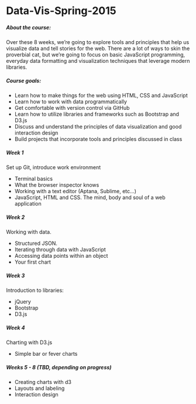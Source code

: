 # Data-Vis-Spring-2015

##### About the course:
Over these 8 weeks, we’re going to explore tools and principles that help us visualize data and tell stories for the web. There are a lot of ways to skin the proverbial cat, but we’re going to focus on basic JavaScript programming, everyday data formatting and visualization techniques that leverage modern libraries.


##### Course goals:
* Learn how to make things for the web using HTML, CSS and JavaScript
* Learn how to work with data programmatically
* Get comfortable with version control via GitHub
* Learn how to utilize libraries and frameworks such as Bootstrap and D3.js
* Discuss and understand the principles of data visualization and good interaction design
* Build projects that incorporate tools and principles discussed in class

##### Week 1
Set up Git, introduce work environment
* Terminal basics
* What the browser inspector knows
* Working with a text editor (Aptana, Sublime, etc…)
* JavaScript, HTML and CSS. The mind, body and soul of a web application

##### Week 2
Working with data.
* Structured JSON.
* Iterating through data with JavaScript
* Accessing data points within an object
* Your first chart

##### Week 3
Introduction to libraries:
* jQuery
* Bootstrap
* D3.js

##### Week 4
Charting with D3.js
* Simple bar or fever charts

##### Weeks 5 - 8 (TBD, depending on progress)
* Creating charts with d3
* Layouts and labeling
* Interaction design
